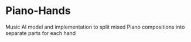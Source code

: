 # Piano-Hands
Music AI model and implementation to split mixed Piano compositions into separate parts for each hand

